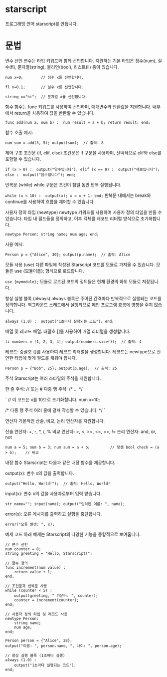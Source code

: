 # starscript
프로그래밍 언어 starscript를 만듭니다.

# 문법

변수 선언
변수는 타입 키워드와 함께 선언합니다. 지원하는 기본 타입은 정수(num), 실수(fl), 문자열(string), 불리언(bool), 리스트(li) 등이 있습니다.

```
num x=0;        // 정수 x를 선언합니다.

fl x=0.1;       // 실수 x를 선언합니다.

string x="hi";  // 문자열 x를 선언합니다.
```

함수
함수는 func 키워드를 사용하여 선언하며, 매개변수와 반환값을 지원합니다.
내부에서 return을 사용하여 값을 반환할 수 있습니다.

`func add(num a, num b) : 
    num result = a + b;
    return result;
end;`

함수 호출 예시:

`num sum = add(3, 5);
output(sum);  // 출력: 8`

제어 구조
조건문 (if, elif, else)
조건문은 if 구문을 사용하며, 선택적으로 elif와 else를 포함할 수 있습니다.

`if (x > 0) : 
    output("양수입니다");
elif (x == 0) : 
    output("제로입니다");
else : 
    output("음수입니다");
end;`

반복문 (while)
while 구문은 조건이 참일 동안 반복 실행됩니다.

`while (x < 10) : 
    output(x);
    x = x + 1;
end;`
반복문 내에서는 break와 continue를 사용하여 흐름을 제어할 수 있습니다.

사용자 정의 타입 (newtype)
newtype 키워드를 사용하여 사용자 정의 타입을 만들 수 있습니다.
타입 내 필드들을 정의하고, 이후 객체를 레코드 리터럴 방식으로 초기화합니다.

`newtype Person:
    string name;
    num age;
    end;`
    
사용 예시:

`Person p = {"Alice", 30};
output(p.name);  // 출력: Alice`

모듈 사용 (use)
다른 파일에 작성된 Starscript 코드를 모듈로 가져올 수 있습니다.
모듈은 use {모듈이름}; 형식으로 로드합니다.

`use {mymodule};`
모듈로 로드된 코드의 정의들은 현재 환경의 하위 모듈로 저장됩니다.

항상 실행 블록 (always)
always 블록은 주어진 간격마다 반복적으로 실행되는 코드를 정의합니다.
백그라운드 스레드에서 실행되므로 메인 프로그램 흐름에 영향을 주지 않습니다.

`always (1.0) : 
    output("1초마다 실행되는 코드");
end;`

배열 및 레코드
배열: 대괄호 []를 사용하여 배열 리터럴을 생성합니다.

`li numbers = [1, 2, 3, 4];
output(numbers.size());  // 출력: 4`

레코드: 중괄호 {}를 사용하여 레코드 리터럴을 생성합니다.
레코드는 newtype으로 선언한 타입에 맞게 필드를 채워야 합니다.

`Person p = {"Bob", 25};
output(p.age);  // 출력: 25`

주석
Starscript는 여러 스타일의 주석을 지원합니다.

한 줄 주석: // 또는 #
다중 행 주석: /* ... */

` // 이 코드는 x를 10으로 초기화합니다.
num x=10;

/* 
   다중 행 주석
   여러 줄에 걸쳐 작성할 수 있습니다.
*/ `

연산자
기본적인 산술, 비교, 논리 연산자를 지원합니다.

산술 연산자: +, -, *, /, %
비교 연산자: >, <, >=, <=, ==, !=
논리 연산자: and, or, not

`num a = 5;
num b = 3;
num sum = a + b;         // 덧셈
bool check = (a > b);    // 비교`

내장 함수
Starscript는 다음과 같은 내장 함수를 제공합니다.

output(x):
변수 x의 값을 출력합니다.

`output("Hello, World!");  // 출력: Hello, World!`

input(x):
변수 x의 값을 사용자로부터 입력 받습니다.

`str name="";
input(name);
output("입력된 이름: ", name);`

error(x):
오류 메시지를 출력하고 실행을 중단합니다.

`error("오류 발생: ", x);`

예제 코드
아래 예제는 Starscript의 다양한 기능을 종합적으로 보여줍니다.

```
// 변수 선언
num counter = 0;
string greeting = "Hello, Starscript!";

// 함수 정의
func increment(num value) :
    return value + 1;
end;

// 조건문과 반복문 사용
while (counter < 5) :
    output(greeting, " 카운터: ", counter);
    counter = increment(counter);
end;

// 사용자 정의 타입 및 레코드 사용
newtype Person:
    string name;
    num age;
end;

Person person = {"Alice", 28};
output("이름: ", person.name, ", 나이: ", person.age);

// 항상 실행 블록 (1초마다 실행)
always (1.0) :
    output("1초마다 실행되는 코드");
end;
```
